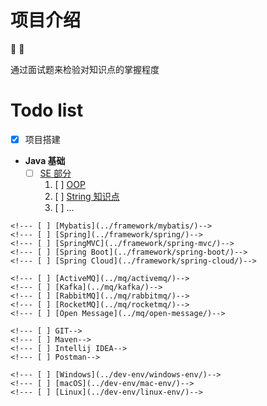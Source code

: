 # 项目介绍

:tada: :100:

通过面试题来检验对知识点的掌握程度

# Todo list

- [x] 项目搭建
- **Java 基础**
    - [ ] [SE 部分](../java/se/)
        1. [ ] [OOP](../java/se/oop_foreword.md)
        2. [ ] [String 知识点](../java/se/string_foreword.md)
        3. [ ] ...
    <!--- [ ] [集合框架](../java/collection/)-->
    <!--- [ ] [I/O](../java/io/)-->
    <!--- [ ] [多线程&并发](../java/concurrent/)-->
    <!--- [ ] [JVM](../java/jvm/)-->
<!--- [ ] [Java EE](../java/ee/) -->
<!--- [ ] [数据结构](../structure/)-->
<!--- [ ] [算法](../arithmetic/)-->
<!--- [ ] [数据库](../db/)-->
<!--- [ ] [架构设计](../design/)-->
<!--- [ ] [设计模式](../design-patterns/)-->
<!--- [ ] [Dubbo](../dubbo/)-->
<!--- [ ] [Zookeeper](../zookeeper/)-->
<!--- [ ] [ElasticSearch](../elastic-search/)-->
<!--- [ ] **框架**-->
    <!--- [ ] [Mybatis](../framework/mybatis/)-->
    <!--- [ ] [Spring](../framework/spring/)-->
    <!--- [ ] [SpringMVC](../framework/spring-mvc/)-->
    <!--- [ ] [Spring Boot](../framework/spring-boot/)-->
    <!--- [ ] [Spring Cloud](../framework/spring-cloud/)-->
<!--- [ ] [Linux](../linux/)-->
<!--- [ ] [微服务](../micro-service/)-->
<!--- [ ] [MongoDB](../mongodb/)-->
<!--- [ ] **消息中间件**-->
    <!--- [ ] [ActiveMQ](../mq/activemq/)-->
    <!--- [ ] [Kafka](../mq/kafka/)-->
    <!--- [ ] [RabbitMQ](../mq/rabbitmq/)-->
    <!--- [ ] [RocketMQ](../mq/rocketmq/)-->
    <!--- [ ] [Open Message](../mq/open-message/)-->
<!--- [ ] [Netty](../netty/)-->
<!--- [ ] [Nginx](../nginx/)-->
<!--- [ ] [Redis](../redis/)-->
<!--- [ ] [开放性问题](../issue/)-->
<!--- [ ] [常用工具整理](../tools/)-->
    <!--- [ ] GIT-->
    <!--- [ ] Maven-->
    <!--- [ ] Intellij IDEA-->
    <!--- [ ] Postman-->
<!--- [ ] **开发环境搭建**-->
    <!--- [ ] [Windows](../dev-env/windows-env/)-->
    <!--- [ ] [macOS](../dev-env/mac-env/)-->
    <!--- [ ] [Linux](../dev-env/linux-env/)-->



